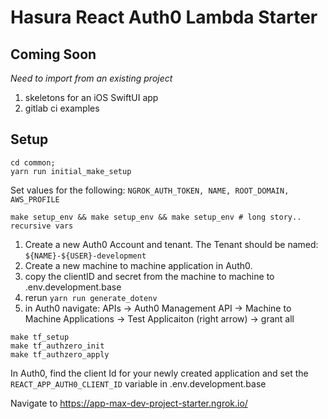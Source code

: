 # Hasura React Auth0 Lambda Starter

## Coming Soon

*Need to import from an existing project*

1. skeletons for an iOS SwiftUI app
2. gitlab ci examples

## Setup

```
cd common;
yarn run initial_make_setup
```

Set values for the following:
`NGROK_AUTH_TOKEN, NAME, ROOT_DOMAIN, AWS_PROFILE`

```
make setup_env && make setup_env && make setup_env # long story.. recursive vars
```

1. Create a new Auth0 Account and tenant. The Tenant should be named: `${NAME}-${USER}-development`
2. Create a new machine to machine application in Auth0.
3. copy the clientID and secret from the machine to machine to .env.development.base
4. rerun `yarn run generate_dotenv`
5. in Auth0 navigate: APIs -> Auth0 Management API -> Machine to Machine Applications -> Test Applicaiton (right arrow) -> grant all

```
make tf_setup
make tf_authzero_init
make tf_authzero_apply
```

In Auth0, find the client Id for your newly created application and set the `REACT_APP_AUTH0_CLIENT_ID`
variable in .env.development.base

Navigate to https://app-max-dev-project-starter.ngrok.io/
